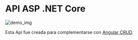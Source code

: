 # API ASP .NET Core

![demo_img](https://user-images.githubusercontent.com/86984317/197893576-b7163b1d-c1e3-4ee8-b194-4a2160236319.PNG)

Esta Api fue creada para complementarse con  [Angular CRUD](https://github.com/kikeProgramer007/crudAngular).
